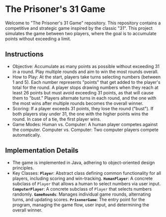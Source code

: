 # The Prisoner's 31 Game
Welcome to "The Prisoner's 31 Game" repository. This repository contains a competitive and strategic game inspired by the classic "31". This project simulates
the game between two players, where the goal is to accumulate points without exceeding a limit.



## Instructions
- Objective: Accumulate as many points as possible without exceeding 31 in a round. Play multiple rounds and aim to win the most rounds overall.
- How to Play: At the start, players take turns selecting numbers (between 1 and 5). Each number represents "points" that get added to the player's total for
  the round. A player stops drawing numbers when they reach at least 26 points but must avoid exceeding 31 points, as that will cause them to "bust." Players
  alternate turns in each round, and the one with the most wins after multiple rounds becomes the overall winner.
- Scoring: If a player exceeds 31 points, they lose the round ("bust"). If both players stay under 31, the one with the higher points wins the round. In case of
  a tie, the first player wins.
- Game Modes: Human vs. Computer: A human player competes against the computer. Computer vs. Computer: Two computer players compete automatically.



## Implementation Details
- The game is implemented in Java, adhering to object-oriented design principles.
- Key Classes: **`Player`**: Abstract class defining common functionality for all players, including scoring and win-tracking. **`HumanPlayer`**: A concrete
  subclass of `Player` that allows a human to select numbers via user input. **`ComputerPlayer`**: A concrete subclass of `Player` that selects numbers
  randomly. **`GameRounds`**: Manages individual game rounds, alternating turns, and updating scores. **`PrisonerGame`**: The entry point for the program,
  managing the game flow, user input, and determining the overall winner.
